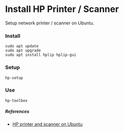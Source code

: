 # Install HP Printer / Scanner 
Setup network printer / scanner on Ubuntu.

### Install
```
sudo apt update
sudo apt upgrade
sudo apt install hplip hplip-gui
```

### Setup
```
hp-setup
```

### Use
```
hp-toolbox
```

##### References
* [HP printer and scanner on Ubuntu](https://www.cyberciti.biz/faq/how-to-install-networked-hp-printer-and-scanner-on-ubuntu-linux/)